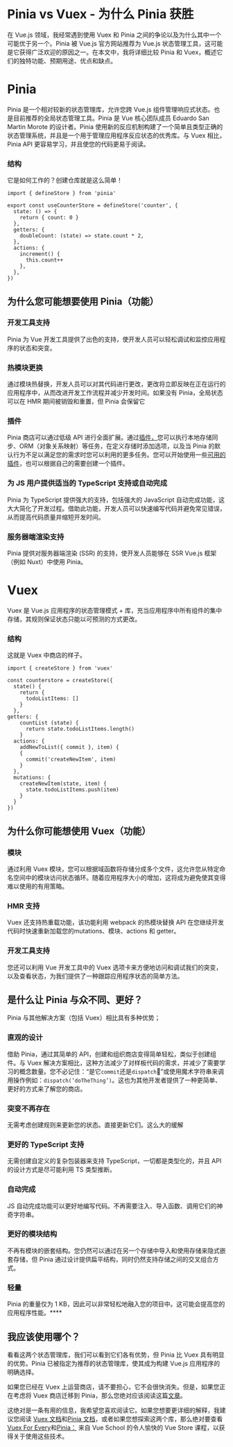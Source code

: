 # Pinia vs Vuex - 为什么 Pinia 获胜

在 Vue.js 领域，我经常遇到使用 Vuex 和 Pinia 之间的争论以及为什么其中一个可能优于另一个。Pinia 被 Vue.js 官方网站推荐为 Vue.js 状态管理工具，这可能是它获得广泛欢迎的原因之一。在本文中，我将详细比较 Pinia 和 Vuex，概述它们的独特功能、预期用途、优点和缺点。

# Pinia

Pinia 是一个相对较新的状态管理库，允许您跨 Vue.js 组件管理响应式状态。也是目前推荐的全局状态管理工具。Pinia 是 Vue 核心团队成员 Eduardo San Martin Morote 的设计者。Pinia 使用新的反应机制构建了一个简单且类型正确的状态管理系统，并且是一个用于管理应用程序反应状态的优秀库。与 Vuex 相比，Pinia API 更容易学习，并且使您的代码更易于阅读。

### 结构

它是如何工作的？创建仓库就是这么简单！

```
import { defineStore } from 'pinia'

export const useCounterStore = defineStore('counter', {
  state: () => {
    return { count: 0 }
  },
  getters: {
    doubleCount: (state) => state.count * 2,
  },
  actions: {
    increment() {
      this.count++
    },
  },
})
```

## 为什么您可能想要使用 Pinia（功能）

### 开发工具支持

Pinia 为 Vue 开发工具提供了出色的支持，使开发人员可以轻松调试和监控应用程序的状态和突变。

### 热模块更换

通过模块热替换，开发人员可以对其代码进行更改，更改将立即反映在正在运行的应用程序中，从而改进开发工作流程并减少开发时间。如果没有 Pinia，全局状态可以在 HMR 期间被销毁和重置，但 Pinia 会保留它

### 插件

Pinia 商店可以通过低级 API 进行全面扩展。通过[插件，](https://pinia.vuejs.org/core-concepts/plugins.html)您可以执行本地存储同步、ORM（对象关系映射）等任务，在定义存储时添加选项，以及当 Pinia 的默认行为不足以满足您的需求时您可以利用的更多任务。您可以开始使用一些[可用的插件](https://github.com/topics/pinia-plugin)，也可以根据自己的需要创建一个插件。

### 为 JS 用户提供适当的 TypeScript 支持或**自动完成**

Pinia 为 TypeScript 提供强大的支持，包括强大的 JavaScript 自动完成功能，这大大简化了开发过程。借助此功能，开发人员可以快速编写代码并避免常见错误，从而提高代码质量并缩短开发时间。

### 服务器端渲染支持

Pinia 提供对服务器端渲染 (SSR) 的支持，使开发人员能够在 SSR Vue.js 框架（例如 Nuxt）中使用 Pinia。

# Vuex

Vuex 是 Vue.js 应用程序的状态管理模式 + 库，充当应用程序中所有组件的集中存储，其规则保证状态只能以可预测的方式更改。

### 结构

这就是 Vuex 中商店的样子。

```
import { createStore } from 'vuex'

const counterstore = createStore({
  state() {
    return {
      todoListItems: []
    }
  },
getters: {
    countList (state) {
      return state.todoListItems.length()
    }
  actions: {
    addNewToList({ commit }, item) {
    {
      commit('createNewItem', item)
    }
  },
  mutations: {
    createNewItem(state, item) {
      state.todoListItems.push(item)
    }
  }
})
```

## 为什么你可能想使用 Vuex（功能）

### 模块

通过利用 Vuex 模块，您可以根据域函数将存储分成多个文件，这允许您从特定命名空间中的模块访问状态循环。随着应用程序大小的增加，这将成为避免使其变得难以使用的有用策略。

### HMR 支持

Vuex 还支持热重载功能，该功能利用 webpack 的热模块替换 API 在您继续开发代码时快速重新加载您的mutations、模块、actions 和 getter。

### 开发工具支持

您还可以利用 Vue 开发工具中的 Vuex 选项卡来方便地访问和调试我们的突变，以及查看状态，为我们提供了一种跟踪应用程序状态的简单方法。

## 是什么让 Pinia 与众不同、更好？

Pinia 与其他解决方案（包括 Vuex）相比具有多种优势；

### 直观的设计

借助 Pinia，通过其简单的 API，创建和组织商店变得简单轻松，类似于创建组件。与 Vuex 解决方案相比，这种方法减少了对样板代码的需求，并减少了需要学习的概念数量。您不必记住：“是它`commit`还是`dispatch`🤔”或使用魔术字符串来调用操作例如：`dispatch(’doTheThing’)`。这也为其他开发者提供了一种更简单、更好的方式来了解您的商店。

### 突变不再存在

无需考虑创建规则来更新您的状态。直接更新它们。这么大的缓解

### 更好的 TypeScript 支持

无需创建自定义的复杂包装器来支持 TypeScript，一切都是类型化的，并且 API 的设计方式是尽可能利用 TS 类型推断。

### 自动完成

JS 自动完成功能可以更好地编写代码。不再需要注入、导入函数、调用它们的神奇字符串。

### 更好的模块结构

不再有模块的嵌套结构。您仍然可以通过在另一个存储中导入和使用存储来隐式嵌套存储，但 Pinia 通过设计提供扁平结构，同时仍然支持存储之间的交叉组合方式。

### 轻量

Pinia 的重量仅为 1 KB，因此可以非常轻松地融入您的项目中。这可能会提高您的应用程序性能。****

## 我应该使用哪个？

看看这两个状态管理库，我们可以看到它们各有优势，但 Pinia 比 Vuex 具有明显的优势。Pinia 已被指定为推荐的状态管理库，使其成为构建 Vue.js 应用程序的明确选择。

如果您已经在 Vuex 上运营商店，请不要担心，它不会很快消失。但是，如果您正在考虑将 Vuex 商店迁移到 Pinia，那么您绝对应该阅读这篇[文章](https://vueschool.io/articles/vuejs-tutorials/how-to-migrate-from-vuex-to-pinia/)。

这绝对是一条有用的信息，我希望您喜欢阅读它。如果您想要更详细的解释，我建议您阅读 [Vuex 文档](https://vuex.vuejs.org/)和[Pinia 文档](https://pinia.vuejs.org/)，或者如果您想探索这两个库，那么绝对要查看[Vuex For Every](https://vueschool.io/courses/vuex-for-everyone)和[Pinia：](https://vueschool.io/courses/pinia-the-enjoyable-vue-store) 来自 Vue School 的令人愉快的 Vue Store 课程，以获得关于使用这些技术。